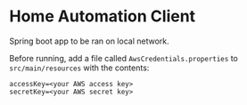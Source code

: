 # Home Automation Client

Spring boot app to be ran on local network.

Before running, add a file called `AwsCredentials.properties`
to `src/main/resources` with the contents:

```
accessKey=<your AWS access key>
secretKey=<your AWS secret key>
```